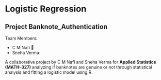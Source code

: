 # Logistic Regression 
## Project Banknote_Authentication
Team Members:
* C M Nafi :call_me_hand:
* Sneha Verma 

 A collaborative project by C M Nafi and Sneha Verma for **Applied Statistics (MATH-327)** analyzing if banknotes are genuine or not through statistical analysis and fitting a logistic model using R.
